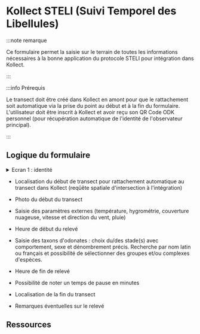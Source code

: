 # Kollect STELI (Suivi Temporel des Libellules)

:::note remarque

Ce formulaire permet la saisie sur le terrain de toutes les informations nécessaires à la bonne application du protocole STELI pour intégration dans Kollect.

:::

:::info Prérequis

Le transect doit être créé dans Kollect en amont pour que le rattachement soit automatique via la prise du point au début et à la fin du formulaire.
L'utilisateur doit être inscrit à Kollect et avoir reçu son QR Code ODK personnel (pour récupération automatique de l'identité de l'observateur principal).

:::

## Logique du formulaire

<details>
<summary>Ecran 1 : identité</summary>
<div>
<div>
Identification de l'observateur principal et des éventuels autres observateur. Sélection de l'organisme rattaché à l'observateur principal puis de    l'étude rattachée à l'organisme (listes de rattachement gérées depuis Kollect et intégrées dans ODK via de csv exportés depuis la base de données).
 
![1_identite](../fichiers/KollectODK/kollect_steli/1_identite_281x500.jpg)
 
</div>
</div>
</details>


* Localisation du début de transect pour rattachement automatique au transect dans Kollect (reqûête spatiale d'intersection à l'intégration)

* Photo du début du transect


* Saisie des paramètres externes (température, hygrométrie, couverture nuageuse, vitesse et direction du vent, pluie)

* Heure de début du relevé


* Saisie des taxons d'odonates : choix du/des stade(s) avec comportement, sexe et dénombrement précis. Recherche par nom latin ou français et possibilité de sélectionner des groupes et/ou complexes d'espèces.


* Heure de fin de relevé


* Possibilité de noter un temps de pause en minutes


* Localisation de la fin du transect


* Remarques éventuelles sur le relevé

## Ressources
